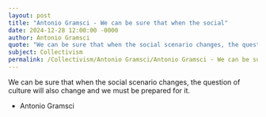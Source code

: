 ```yaml
---
layout: post
title: "Antonio Gramsci - We can be sure that when the social"
date: 2024-12-28 12:00:00 -0000
author: Antonio Gramsci
quote: "We can be sure that when the social scenario changes, the question of culture will also change and we must be prepared for it."
subject: Collectivism
permalink: /Collectivism/Antonio Gramsci/Antonio Gramsci - We can be sure that when the social
---
```


We can be sure that when the social scenario changes, the question of culture will also change and we must be prepared for it.

- Antonio Gramsci
